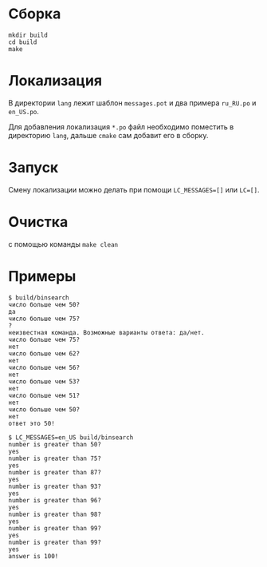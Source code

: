 # Сборка

```
mkdir build
cd build
make
```

# Локализация

В директории `lang` лежит шаблон `messages.pot` и два примера `ru_RU.po` и `en_US.po`.

Для добавления локализация `*.po` файл необходимо поместить в директорию `lang`, дальше `cmake` сам добавит его в сборку.

# Запуск

Смену локализации можно делать при помощи `LC_MESSAGES=[]` или `LC=[]`.

# Очистка

с помощью команды `make clean`

# Примеры

```shell
$ build/binsearch 
число больше чем 50?
да
число больше чем 75?
?
неизвестная команда. Возможные варианты ответа: да/нет.
число больше чем 75?
нет
число больше чем 62?
нет
число больше чем 56?
нет
число больше чем 53?
нет
число больше чем 51?
нет
число больше чем 50?
нет
ответ это 50!
```

```shell
$ LC_MESSAGES=en_US build/binsearch 
number is greater than 50?
yes
number is greater than 75?
yes
number is greater than 87?
yes
number is greater than 93?
yes
number is greater than 96?
yes
number is greater than 98?
yes
number is greater than 99?
yes
number is greater than 99?
yes
answer is 100!
```
